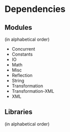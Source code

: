 # Dependencies

## Modules
(in alphabetical order)

* Concurrent
* Constants
* IO
* Math
* Misc
* Reflection
* String
* Transformation
* Transformation-XML
* XML

## Libraries
(in alphabetical order)

